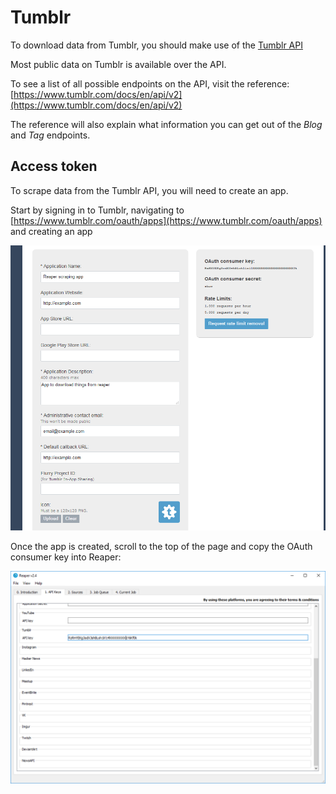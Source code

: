 # Tumblr
To download data from Tumblr, you should make use of the [Tumblr API](https://www.tumblr.com/docs/en/api/v2)

Most public data on Tumblr is available over the API.

To see a list of all possible endpoints on the API, visit the reference: [https://www.tumblr.com/docs/en/api/v2](https://www.tumblr.com/docs/en/api/v2)

The reference will also explain what information you can get out of the *Blog* and *Tag* endpoints.

## Access token

To scrape data from the Tumblr API, you will need to create an app.

Start by signing in to Tumblr, navigating to [https://www.tumblr.com/oauth/apps](https://www.tumblr.com/oauth/apps) and creating an app

![](images/tumblr1.png)

Once the app is created, scroll to the top of the page and copy the OAuth consumer key into Reaper:

![](images/tumblr2.png)

